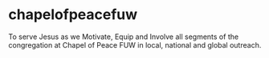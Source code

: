 # chapelofpeacefuw
To serve Jesus as we Motivate, Equip and Involve all segments of the congregation at Chapel of Peace FUW in local, national and global outreach.
